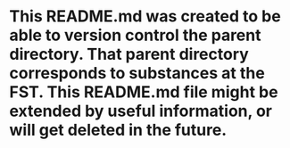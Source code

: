 # This README.md was created to be able to version control the parent directory. That parent directory corresponds to substances at the FST. This README.md file might be extended by useful information, or will get deleted in the future.
